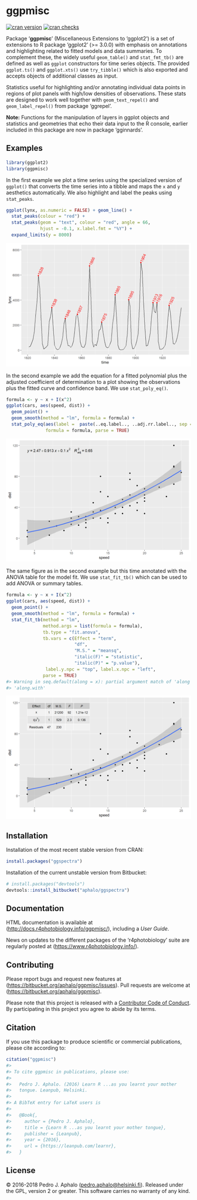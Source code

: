 
<!-- README.md is generated from README.Rmd. Please edit that file -->

# ggpmisc

[![cran
version](http://www.r-pkg.org/badges/version/ggpmisc)](https://cran.r-project.org/package=ggpmisc)
[![cran
checks](https://cranchecks.info/badges/worst/ggpmisc)](https://cran.r-project.org/web/checks/check_results_ggpmisc.html)

Package ‘**ggpmisc**’ (Miscellaneous Extensions to ‘ggplot2’) is a set
of extensions to R package ‘ggplot2’ (\>= 3.0.0) with emphasis on
annotations and highlighting related to fitted models and data
summaries. To complement these, the widely useful `geom_table()` and
`stat_fmt_tb()` are defined as well as `ggplot` constructors for time
series objects. The provided `ggplot.ts()` and `ggplot.xts()` use
`try_tibble()` which is also exported and accepts objects of additional
classes as input.

Statistics useful for highlighting and/or annotating individual data
points in regions of plot panels with high/low densities of
observations. These stats are designed to work well together with
`geom_text_repel()` and `geom_label_repel()` from package ‘ggrepel’.

**Note:** Functions for the manipulation of layers in ggplot objects and
statistics and geometries that echo their data input to the R console,
earlier included in this package are now in package ‘gginnards’.

## Examples

``` r
library(ggplot2)
library(ggpmisc)
```

In the first example we plot a time series using the specialized version
of `ggplot()` that converts the time series into a tibble and maps the
`x` and `y` aesthetics automatically. We also highlight and label the
peaks using `stat_peaks`.

``` r
ggplot(lynx, as.numeric = FALSE) + geom_line() + 
  stat_peaks(colour = "red") +
  stat_peaks(geom = "text", colour = "red", angle = 66,
             hjust = -0.1, x.label.fmt = "%Y") +
  expand_limits(y = 8000)
```

![](man/figures/README-readme-03-1.png)<!-- -->

In the second example we add the equation for a fitted polynomial plus
the adjusted coefficient of determination to a plot showing the
observations plus the fitted curve and confidence band. We use
`stat_poly_eq()`.

``` r
formula <- y ~ x + I(x^2)
ggplot(cars, aes(speed, dist)) +
  geom_point() +
  geom_smooth(method = "lm", formula = formula) +
  stat_poly_eq(aes(label =  paste(..eq.label.., ..adj.rr.label.., sep = "~~~~")),
               formula = formula, parse = TRUE)
```

![](man/figures/README-readme-04-1.png)<!-- -->

The same figure as in the second example but this time annotated with
the ANOVA table for the model fit. We use `stat_fit_tb()` which can be
used to add ANOVA or summary tables.

``` r
formula <- y ~ x + I(x^2)
ggplot(cars, aes(speed, dist)) +
  geom_point() +
  geom_smooth(method = "lm", formula = formula) +
  stat_fit_tb(method = "lm",
              method.args = list(formula = formula),
              tb.type = "fit.anova",
              tb.vars = c(Effect = "term", 
                          "df",
                          "M.S." = "meansq", 
                          "italic(F)" = "statistic", 
                          "italic(P)" = "p.value"),
               label.y.npc = "top", label.x.npc = "left",
              parse = TRUE)
#> Warning in seq.default(along = x): partial argument match of 'along' to
#> 'along.with'
```

![](man/figures/README-readme-05-1.png)<!-- -->

## Installation

Installation of the most recent stable version from CRAN:

``` r
install.packages("ggspectra")
```

Installation of the current unstable version from Bitbucket:

``` r
# install.packages("devtools")
devtools::install_bitbucket("aphalo/ggspectra")
```

## Documentation

HTML documentation is available at
(<http://docs.r4photobiology.info/ggpmisc/>), including a *User Guide*.

News on updates to the different packages of the ‘r4photobiology’ suite
are regularly posted at (<https://www.r4photobiology.info/>).

## Contributing

Please report bugs and request new features at
(<https://bitbucket.org/aphalo/ggpmisc/issues>). Pull requests are
welcome at (<https://bitbucket.org/aphalo/ggpmisc>).

Please note that this project is released with a [Contributor Code of
Conduct](CONDUCT.md). By participating in this project you agree to
abide by its terms.

## Citation

If you use this package to produce scientific or commercial
publications, please cite according to:

``` r
citation("ggpmisc")
#> 
#> To cite ggpmisc in publications, please use:
#> 
#>   Pedro J. Aphalo. (2016) Learn R ...as you learnt your mother
#>   tongue. Leanpub, Helsinki.
#> 
#> A BibTeX entry for LaTeX users is
#> 
#>   @Book{,
#>     author = {Pedro J. Aphalo},
#>     title = {Learn R ...as you learnt your mother tongue},
#>     publisher = {Leanpub},
#>     year = {2016},
#>     url = {https://leanpub.com/learnr},
#>   }
```

## License

© 2016-2018 Pedro J. Aphalo (<pedro.aphalo@helsinki.fi>). Released under
the GPL, version 2 or greater. This software carries no warranty of any
kind.
